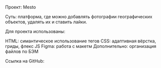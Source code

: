 
Проект: Mesto

Суть: платформа, где можно добавлять фотографии географических объектов, удалять их и ставить лайки.

Для проекта использованы:

HTML: симантическое использование тегов CSS: адаптивная вёрстка, гриды, флекс JS Figma: работа с макетм Дополнительно: организация файлов по БЭМ

Ссылка на GitHub: